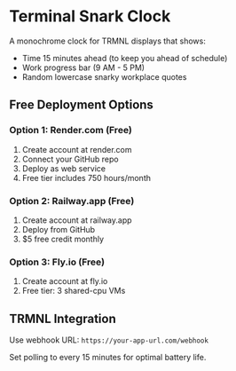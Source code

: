 # Terminal Snark Clock

A monochrome clock for TRMNL displays that shows:
- Time 15 minutes ahead (to keep you ahead of schedule)
- Work progress bar (9 AM - 5 PM)
- Random lowercase snarky workplace quotes

## Free Deployment Options

### Option 1: Render.com (Free)
1. Create account at render.com
2. Connect your GitHub repo
3. Deploy as web service
4. Free tier includes 750 hours/month

### Option 2: Railway.app (Free)
1. Create account at railway.app  
2. Deploy from GitHub
3. $5 free credit monthly

### Option 3: Fly.io (Free)
1. Create account at fly.io
2. Free tier: 3 shared-cpu VMs

## TRMNL Integration

Use webhook URL: `https://your-app-url.com/webhook`

Set polling to every 15 minutes for optimal battery life.